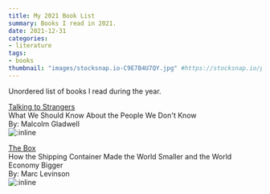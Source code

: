 ```yaml
---
title: My 2021 Book List
summary: Books I read in 2021.
date: 2021-12-31
categories:
- literature
tags:
- books
thumbnail: "images/stocksnap.io-C9E7B4U7QY.jpg" #https://stocksnap.io/photo/C9E7B4U7QY
---
```


Unordered list of books I read during the year.

[Talking to Strangers](https://www.amazon.com/Talking-to-Strangers-audiobook/dp/B07NJCG1XS)
<br>What We Should Know About the People We Don't Know
<br>By: Malcolm Gladwell
<br>![:inline](https://m.media-amazon.com/images/I/71tSAOppvoL._SL500_.jpg)
<br>

[The Box](https://www.amazon.com/The-Box-Marc-Levinson-audiobook/dp/B00I51PQZU)
<br>How the Shipping Container Made the World Smaller and the World Economy Bigger
<br>By: Marc Levinson
<br>![:inline](https://m.media-amazon.com/images/I/51XJQK3qlWL._SL500_.jpg)
<br>
